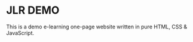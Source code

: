 <H1>JLR DEMO</H1>

This is a demo e-learning one-page website written in pure HTML, CSS & JavaScript. 
